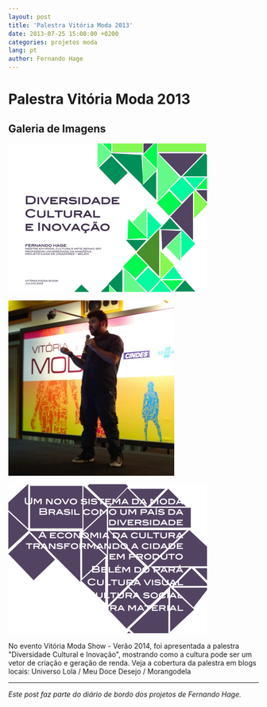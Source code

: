 ```yaml
---
layout: post
title: 'Palestra Vitória Moda 2013'
date: 2013-07-25 15:00:00 +0200
categories: projetos moda
lang: pt
author: Fernando Hage
---
```


# Palestra Vitória Moda 2013

## Galeria de Imagens

![Palestra Vitória Moda 2013](/assets/images/palestra-vitoria-moda-2013-01.png)

![Palestra Vitória Moda 2013](/assets/images/palestra-vitoria-moda-2013-02.jpg)

![Palestra Vitória Moda 2013](/assets/images/palestra-vitoria-moda-2013-03.png)

No evento Vitória Moda Show - Verão 2014, foi apresentada a palestra "Diversidade Cultural e Inovação", mostrando como a cultura pode ser um vetor de criação e geração de renda. Veja a cobertura da palestra em blogs locais: Universo Lola / Meu Doce Desejo / Morangodela

---

*Este post faz parte do diário de bordo dos projetos de Fernando Hage.*